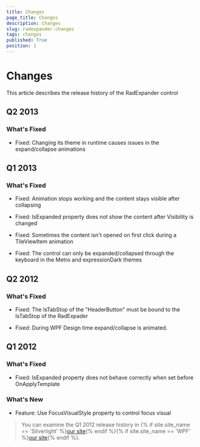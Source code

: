 ```yaml
---
title: Changes
page_title: Changes
description: Changes
slug: radexpander-changes
tags: changes
published: True
position: 1
---
```


# Changes

This article describes the release history of the RadExpander control

## Q2 2013

### What's Fixed

* Fixed: Changing its theme in runtime causes issues in the expand/collapse animations

## Q1 2013

### What's Fixed

* Fixed: Animation stops working and the content stays visible after collapsing

* Fixed: IsExpanded property does not show the content after Visibility is changed

* Fixed: Sometimes the content isn't opened on first click during a TileViewItem animation

* Fixed: The control can only be expanded/collapsed through the keyboard in the Metro and expressionDark themes

## Q2 2012

### What's Fixed

* Fixed: The IsTabStop of the "HeaderButton" must be bound to the IsTabStop of the RadExpader 

* Fixed: During WPF Design time expand/collapse is animated. 

## Q1 2012

### What's Fixed

* Fixed: IsExpanded property does not behave correctly when set before OnApplyTemplate 

### What's New

* Feature: Use FocusVisualStyle property to control focus visual

>You can examine the Q1 2012 release history in {% if site.site_name == 'Silverlight' %}[our site](http://www.telerik.com/products/silverlight/whats-new/release_notes/q1-2012-version-2012-1-215-271395503.aspx){% endif %}{% if site.site_name == 'WPF' %}[our site](http://www.telerik.com/products/wpf/whats-new/release-history/q1-2012-version-2012-1-215-1506305735.aspx){% endif %}.		  
